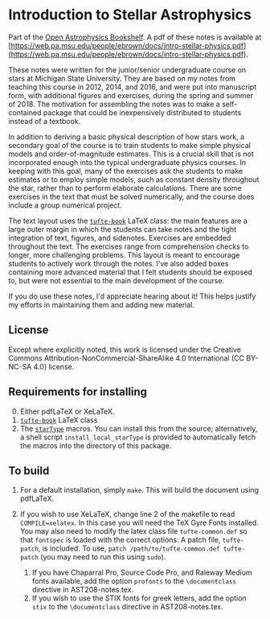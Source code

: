 # Introduction to Stellar Astrophysics

Part of the [Open Astrophysics Bookshelf](http://open-astrophysics-bookshelf.github.io/).  A pdf of these notes is available at [https://web.pa.msu.edu/people/ebrown/docs/intro-stellar-physics.pdf](https://web.pa.msu.edu/people/ebrown/docs/intro-stellar-physics.pdf).

These notes were written for the junior/senior undergraduate course on stars at Michigan State University. They are based on my notes from teaching this course in 2012, 2014, and 2016, and were put into manuscript form, with additional figures and exercises, during the spring and summer of 2018. The motivation for assembling the notes was to make a self-contained package that could be inexpensively distributed to students instead of a textbook.

In addition to deriving a basic physical description of how stars work, a secondary goal of the course is to train students to make simple physical models and order-of-magnitude estimates. This is a crucial skill that is not incorporated enough into the typical undergraduate physics courses. In keeping with this goal, many of the exercises ask the students to make estimates or to employ simple models, such as constant density throughout the star, rather than to perform elaborate calculations. There are some exercises in the text that must be solved numerically, and the course does include a group numerical project.

The text layout uses the [`tufte-book`](https://tufte-latex.github.io/tufte-latex/) LaTeX class: the main features are a large outer margin in which the students can take notes and the tight integration of text, figures, and sidenotes. Exercises are embedded throughout the text. The exercises range from comprehension checks to longer, more challenging problems. This layout is meant to encourage students to actively work through the notes. I've also added boxes containing more advanced material that I felt students should be exposed to, but were not essential to the main development of the course. 

If you do use these notes, I'd appreciate hearing about it!  This helps justify my efforts in maintaining them and adding new material.

## License

Except where explicitly noted, this work is licensed under the Creative Commons
Attribution-NonCommercial-ShareAlike 4.0 International (CC BY-NC-SA 4.0) license.

## Requirements for installing

0. Either pdfLaTeX or XeLaTeX.
1. [`tufte-book`](https://tufte-latex.github.io/tufte-latex/) LaTeX class
2. The [`starType`](https://github.com/nworbde/starType) macros.  You can install this from the source; alternatively, a shell script `install_local_starType` is provided to automatically fetch the macros into the directory of this package.

## To build

1. For a default installation, simply `make`.  This will build the document using pdfLaTeX.
2. If you wish to use XeLaTeX, change line 2 of the makefile to read `COMPILE=xelatex`. In this case you will need the TeX Gyre Fonts installed. You may also need to modify the latex class file `tufte-common.def` so that  `fontspec` is loaded with the correct options. A patch file, `tufte-patch`, is included. To use, `patch /path/to/tufte-common.def tufte-patch` (you may need to run this using `sudo`).

    1. If you have Chaparral Pro, Source Code Pro, and Raleway Medium fonts available, add the option `profonts` to the `\documentclass` directive in AST208-notes.tex.
    2. If you wish to use the STIX fonts for greek letters, add the option `stix` to the `\documentclass` directive in AST208-notes.tex.
